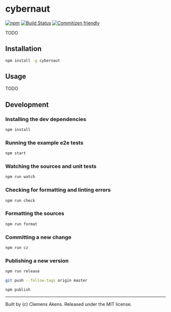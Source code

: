 # cybernaut

[![npm][0]][1]
[![Build Status][2]][3]
[![Commitizen friendly][4]][5]

TODO

## Installation

```sh
npm install -g cybernaut
```

## Usage

TODO

## Development

### Installing the dev dependencies

```sh
npm install
```

### Running the example e2e tests

```sh
npm start
```

### Watching the sources and unit tests

```sh
npm run watch
```

### Checking for formatting and linting errors

```sh
npm run check
```

### Formatting the sources

```sh
npm run format
```

### Committing a new change

```sh
npm run cz
```

### Publishing a new version

```sh
npm run release
```

```sh
git push --follow-tags origin master
```

```sh
npm publish
```

---
Built by (c) Clemens Akens. Released under the MIT license.

[0]: https://img.shields.io/npm/v/cybernaut.svg?maxAge=3600
[1]: https://www.npmjs.com/package/cybernaut
[2]: https://travis-ci.org/clebert/cybernaut.svg?branch=master
[3]: https://travis-ci.org/clebert/cybernaut
[4]: https://img.shields.io/badge/commitizen-friendly-brightgreen.svg
[5]: http://commitizen.github.io/cz-cli/
